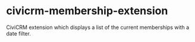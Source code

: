 # civicrm-membership-extension
CiviCRM extension which displays a list of the current memberships with a date filter.
